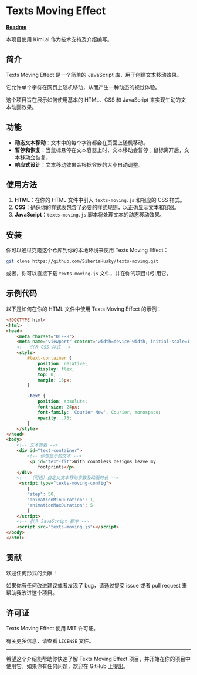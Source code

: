 # Texts Moving Effect

[**Readme**](README.md)

本项目使用 Kimi.ai 作为技术支持及介绍编写。

## 简介

Texts Moving Effect 是一个简单的 JavaScript 库，用于创建文本移动效果。

它允许单个字符在网页上随机移动，从而产生一种动态的视觉体验。

这个项目旨在展示如何使用基本的 HTML、CSS 和 JavaScript 来实现生动的文本动画效果。

## 功能

- **动态文本移动**：文本中的每个字符都会在页面上随机移动。
- **暂停和恢复**：当鼠标悬停在文本容器上时，文本移动会暂停；鼠标离开后，文本移动会恢复。
- **响应式设计**：文本移动效果会根据容器的大小自动调整。

## 使用方法

1. **HTML**：在你的 HTML 文件中引入 `texts-moving.js` 和相应的 CSS 样式。
2. **CSS**：确保你的样式表包含了必要的样式规则，以正确显示文本和容器。
3. **JavaScript**：`texts-moving.js` 脚本将处理文本的动态移动效果。

## 安装

你可以通过克隆这个仓库到你的本地环境来使用 Texts Moving Effect：

```bash
git clone https://github.com/SiberiaHusky/texts-moving.git
```

或者，你可以直接下载 `texts-moving.js` 文件，并在你的项目中引用它。

## 示例代码

以下是如何在你的 HTML 文件中使用 Texts Moving Effect 的示例：

```html
<!DOCTYPE html>
<html>
<head>
    <meta charset="UTF-8">
    <meta name="viewport" content="width=device-width, initial-scale=1.0">
    <!-- 引入 CSS 样式 -->
    <style>
        #text-container {
            position: relative;
            display: flex;
            top: 0;
            margin: 16px;
        }

        .text {
            position: absolute;
            font-size: 24px;
            font-family: 'Courier New', Courier, monospace;
            opacity: .75;
        }
    </style>
</head>
<body>
    <!-- 文本容器 -->
    <div id="text-container">
        <!-- 你想显示的文本 -->
         <p id="text-fit">With countless designs leave my
            footprints</p>
    </div>
    <!-- （可选）自定义文本移动步数及动画时长 -->
     <script type="texts-moving-config">
        {
        "step": 50,
        "animationMinDuration": 1,
        "animationMaxDuration": 5
        }
    </script>
    <!-- 引入 JavaScript 脚本 -->
    <script src="texts-moving.js"></script>
</body>
</html>
```

## 贡献

欢迎任何形式的贡献！

如果你有任何改进建议或者发现了 bug，请通过提交 issue 或者 pull request 来帮助我改进这个项目。

## 许可证

Texts Moving Effect 使用 MIT 许可证。

有关更多信息，请查看 `LICENSE` 文件。

---

希望这个介绍能帮助你快速了解 Texts Moving Effect 项目，并开始在你的项目中使用它。如果你有任何问题，欢迎在 GitHub 上提出。